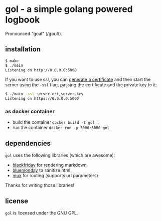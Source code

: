 # gol - a simple golang powered logbook

Pronounced "goal" (/ɡoʊl/).

## installation

```sh
$ make
$ ./main
Listening on http://0.0.0.0:5000
```

If you want to use ssl, you can [generate a certificate](https://devcenter.heroku.com/articles/ssl-certificate-self#generate-private-key-and-certificate-signing-request)
and then start the server using the `-ssl` flag, passing the certificate
and the private key to it:

```sh
$ ./main -ssl server.crt,server.key
Listening on https://0.0.0.0:5000
```

### as docker container

- build the container `docker build -t gol .`
- run the container `docker run -p 5000:5000 gol`

## dependencies

`gol` uses the following libraries (which are awesome):

* [blackfriday](https://github.com/russross/blackfriday) for rendering
    markdown
* [bluemonday](https://godoc.org/github.com/microcosm-cc/bluemonday) to
    sanitize html
* [mux](https://github.com/gorilla/mux) for routing (supports url
    parameters)

Thanks for writing those libraries!

## license

`gol` is licensed under the GNU GPL.
